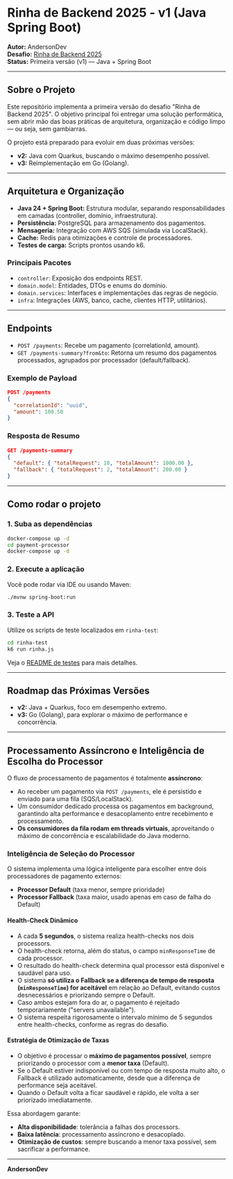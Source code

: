 # Rinha de Backend 2025 - v1 (Java Spring Boot)

**Autor:** AndersonDev  
**Desafio:** [Rinha de Backend 2025](https://github.com/zanfranceschi/rinha-de-backend-2025)  
**Status:** Primeira versão (v1) — Java + Spring Boot

---

## Sobre o Projeto

Este repositório implementa a primeira versão do desafio "Rinha de Backend 2025". 
O objetivo principal foi entregar uma solução performática, 
sem abrir mão das boas práticas de arquitetura, organização e código limpo — ou seja, sem gambiarras.

O projeto está preparado para evoluir em duas próximas versões:
- **v2:** Java com Quarkus, buscando o máximo desempenho possível.
- **v3:** Reimplementação em Go (Golang).

---

## Arquitetura e Organização

- **Java 24 + Spring Boot:** Estrutura modular, separando responsabilidades em camadas (controller, domínio, infraestrutura).
- **Persistência:** PostgreSQL para armazenamento dos pagamentos.
- **Mensageria:** Integração com AWS SQS (simulada via LocalStack).
- **Cache:** Redis para otimizações e controle de processadores.
- **Testes de carga:** Scripts prontos usando k6.

### Principais Pacotes

- `controller`: Exposição dos endpoints REST.
- `domain.model`: Entidades, DTOs e enums do domínio.
- `domain.services`: Interfaces e implementações das regras de negócio.
- `infra`: Integrações (AWS, banco, cache, clientes HTTP, utilitários).

---

## Endpoints

- `POST /payments`: Recebe um pagamento (correlationId, amount).
- `GET /payments-summary?from&to`: Retorna um resumo dos pagamentos processados, agrupados por processador (default/fallback).

### Exemplo de Payload

```json
POST /payments
{
  "correlationId": "uuid",
  "amount": 100.50
}
```

### Resposta de Resumo

```json
GET /payments-summary
{
  "default": { "totalRequest": 10, "totalAmount": 1000.00 },
  "fallback": { "totalRequest": 2, "totalAmount": 200.00 }
}
```

---

## Como rodar o projeto

### 1. Suba as dependências

```sh
docker-compose up -d
cd payment-processor
docker-compose up -d
```

### 2. Execute a aplicação

Você pode rodar via IDE ou usando Maven:

```sh
./mvnw spring-boot:run
```

### 3. Teste a API

Utilize os scripts de teste localizados em `rinha-test`:

```sh
cd rinha-test
k6 run rinha.js
```

Veja o [README de testes](rinha-test/README.md) para mais detalhes.

---

## Roadmap das Próximas Versões

- **v2:** Java + Quarkus, foco em desempenho extremo.
- **v3:** Go (Golang), para explorar o máximo de performance e concorrência.

---

## Processamento Assíncrono e Inteligência de Escolha do Processor

O fluxo de processamento de pagamentos é totalmente **assíncrono**:
- Ao receber um pagamento via `POST /payments`, ele é persistido e enviado para uma fila (SQS/LocalStack).
- Um consumidor dedicado processa os pagamentos em background, garantindo alta performance e desacoplamento entre recebimento e processamento.
- **Os consumidores da fila rodam em threads virtuais**, aproveitando o máximo de concorrência e escalabilidade do Java moderno.

### Inteligência de Seleção do Processor

O sistema implementa uma lógica inteligente para escolher entre dois processadores de pagamento externos:
- **Processor Default** (taxa menor, sempre prioridade)
- **Processor Fallback** (taxa maior, usado apenas em caso de falha do Default)

#### Health-Check Dinâmico
- A cada **5 segundos**, o sistema realiza health-checks nos dois processors.
- O health-check retorna, além do status, o campo `minResponseTime` de cada processor.
- O resultado do health-check determina qual processor está disponível e saudável para uso.
- O sistema **só utiliza o Fallback se a diferença de tempo de resposta (`minResponseTime`) for aceitável** em relação ao Default, evitando custos desnecessários e priorizando sempre o Default.
- Caso ambos estejam fora do ar, o pagamento é rejeitado temporariamente ("servers unavailable").
- O sistema respeita rigorosamente o intervalo mínimo de 5 segundos entre health-checks, conforme as regras do desafio.

#### Estratégia de Otimização de Taxas
- O objetivo é processar o **máximo de pagamentos possível**, sempre priorizando o processor com a **menor taxa** (Default).
- Se o Default estiver indisponível ou com tempo de resposta muito alto, o Fallback é utilizado automaticamente, desde que a diferença de performance seja aceitável.
- Quando o Default volta a ficar saudável e rápido, ele volta a ser priorizado imediatamente.

Essa abordagem garante:
- **Alta disponibilidade**: tolerância a falhas dos processors.
- **Baixa latência**: processamento assíncrono e desacoplado.
- **Otimização de custos**: sempre buscando a menor taxa possível, sem sacrificar a performance.

---

**AndersonDev** 
